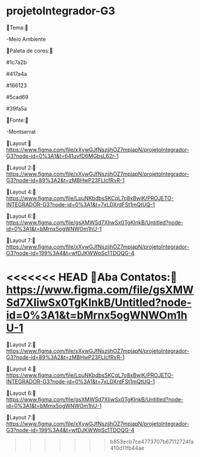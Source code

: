 # projetoIntegrador-G3

🔴Tema:🔴

-Meio Ambiente

🔴Paleta de cores:🔴

#1c7a2b

#417a4a

#166123

#5cad69

#39fa5a

🔴Fonte:🔴

-Montserrat

🔴Layout:🔴
https://www.figma.com/file/xXywGJfNszjjhOZ7mpjapN/projetoIntegrador-G3?node-id=0%3A1&t=641uvfD6MGbsL62r-1

🔴Layout 2:🔴
https://www.figma.com/file/xXywGJfNszjjhOZ7mpjapN/projetoIntegrador-G3?node-id=89%3A2&t=zMBHwP23FLIcfRvR-1

🔴Layout 4:🔴
https://www.figma.com/file/LpuNKbdbsSKCqL7o8xBwiK/PROJETO-INTEGRADOR-G3?node-id=0%3A1&t=7xLDXrdFSt1mQtUQ-1

🔴Layout 6:🔴
https://www.figma.com/file/gsXMWSd7XIiwSx0TgKInkB/Untitled?node-id=0%3A1&t=bMrnx5ogWNWOm1hU-1

🔴Layout 7:🔴
https://www.figma.com/file/xXywGJfNszjjhOZ7mpjapN/projetoIntegrador-G3?node-id=199%3A4&t=wfDJKWWpSc1TDOQG-4

<<<<<<< HEAD
🔴Aba Contatos:🔴
https://www.figma.com/file/gsXMWSd7XIiwSx0TgKInkB/Untitled?node-id=0%3A1&t=bMrnx5ogWNWOm1hU-1
=======
🔴Layout 2:🔴
https://www.figma.com/file/xXywGJfNszjjhOZ7mpjapN/projetoIntegrador-G3?node-id=89%3A2&t=zMBHwP23FLIcfRvR-1

🔴Layout 4:🔴
https://www.figma.com/file/LpuNKbdbsSKCqL7o8xBwiK/PROJETO-INTEGRADOR-G3?node-id=0%3A1&t=7xLDXrdFSt1mQtUQ-1

🔴Layout 6:🔴
https://www.figma.com/file/gsXMWSd7XIiwSx0TgKInkB/Untitled?node-id=0%3A1&t=bMrnx5ogWNWOm1hU-1

🔴Layout 7:🔴
https://www.figma.com/file/xXywGJfNszjjhOZ7mpjapN/projetoIntegrador-G3?node-id=199%3A4&t=wfDJKWWpSc1TDOQG-4
>>>>>>> b853ecb7ce4773707b67112724fa410d11fb44ae
